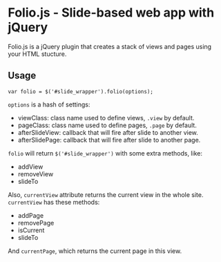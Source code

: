 Folio.js - Slide-based web app with jQuery
==========================================

Folio.js is a jQuery plugin that creates a stack of views and pages using your HTML stucture.

Usage
-----
    var folio = $('#slide_wrapper').folio(options);

`options` is a hash of settings:

* viewClass: class name used to define views, `.view` by default.
* pageClass:  class name used to define pages, `.page` by default.
* afterSlideView: callback that will fire after slide to another view.
* afterSlidePage: callback that will fire after slide to another page.

`folio` will return `$('#slide_wrapper')` with some extra methods, like:

* addView
* removeView
* slideTo

Also, `currentView` attribute returns the current view in the whole site. `currentView` has these methods:

* addPage
* removePage
* isCurrent
* slideTo

And `currentPage`, which returns the current page in this view.